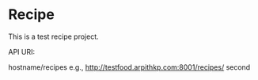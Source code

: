 Recipe
======

This is a test recipe project.

API URI:

hostname/recipes
e.g., http://testfood.arpithkp.com:8001/recipes/
second
